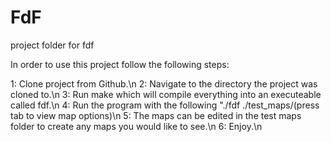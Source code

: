 # FdF
project folder for fdf

In order to use this project follow the following steps:

1: Clone project from Github.\n
2: Navigate to the directory the project was cloned to.\n
3: Run make which will compile everything into an executeable called fdf.\n
4: Run the program with the following "./fdf ./test_maps/(press tab to view map options)\n
5: The maps can be edited in the test maps folder to create any maps you would like to see.\n
6: Enjoy.\n
